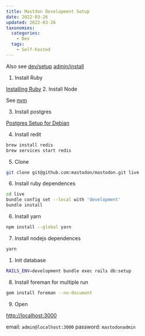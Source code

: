 ```yaml
---
title: Mastdon Development Setup
date: 2022-03-26
updated: 2022-03-26
taxonomies:
  categories:
    - Dev
  tags:
    - Self-hosted
---
```


Also see [dev/setup](https://docs.joinmastodon.org/dev/setup/) [admin/install](https://docs.joinmastodon.org/admin/install/)

1. Install Ruby

[Installing Ruby](https://www.ruby-lang.org/en/documentation/installation/) 2. Install Node

See [nvm](https://github.com/nvm-sh/nvm)

3. Install postgres

[Postgres Setup for Debian](/content/blog/postgres-setup-for-debian.en.md)

4. Install redit

```bash
brew install redis
brew services start redis
```

5. Clone

```bash
git clone git@github.com:mastodon/mastodon.git live
```

6. Install ruby dependences

```bash
cd live
bundle config set --local with 'development'
bundle install
```

6. Install yarn

```bash
npm install --global yarn
```

7. Install nodejs dependences

```bash
yarn
```

1. Init database

```bash
RAILS_ENV=development bundle exec rails db:setup
```

8. Install foreman for multiple run

```bash
gem install foreman --no-document
```

9. Open

<http://localhost:3000>

email: `admin@localhost:3000`
password: `mastodonadmin`
